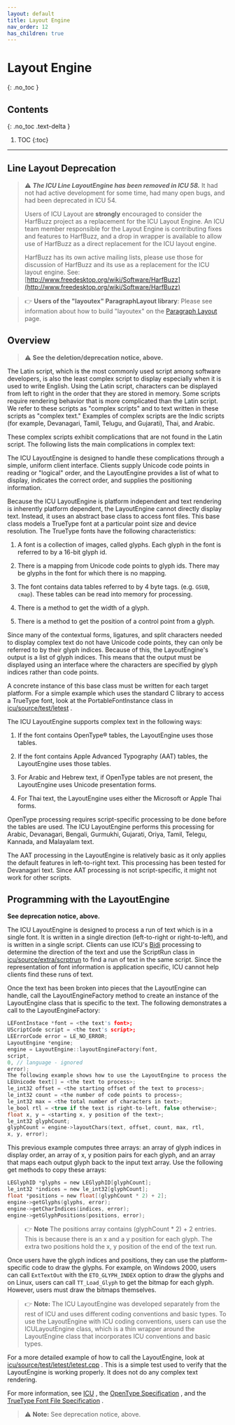 ```yaml
---
layout: default
title: Layout Engine
nav_order: 12
has_children: true
---
```

<!--
© 2020 and later: Unicode, Inc. and others.
License & terms of use: http://www.unicode.org/copyright.html
-->

# Layout Engine
{: .no_toc }

## Contents
{: .no_toc .text-delta }

1. TOC
{:toc}

---

## Line Layout Deprecation

> :warning: ***The ICU Line LayoutEngine has been removed in ICU 58.***
> It had not had active development for some time, had many open bugs,
> and had been deprecated in ICU 54.
>
> Users of ICU Layout are **strongly** encouraged to consider the HarfBuzz project
> as a replacement for the ICU Layout Engine. An ICU team member responsible for
> the Layout Engine is contributing fixes and features to HarfBuzz, and a drop in
> wrapper is available to allow use of HarfBuzz as a direct replacement for the
> ICU layout engine.
>
> HarfBuzz has its own active mailing lists, please use those for discussion of
> HarfBuzz and its use as a replacement for the ICU layout engine.
> See: [http://www.freedesktop.org/wiki/Software/HarfBuzz](http://www.freedesktop.org/wiki/Software/HarfBuzz)


> :point_right: **Users of the "layoutex" ParagraphLayout library**: Please see information
about how to build "layoutex" on the [Paragraph Layout](paragraph.md) page.


## Overview

> :warning: **See the deletion/deprecation notice, above.**

The Latin script, which is the most commonly used script among software
developers, is also the least complex script to display especially when it is
used to write English. Using the Latin script, characters can be displayed from
left to right in the order that they are stored in memory. Some scripts require
rendering behavior that is more complicated than the Latin script. We refer to
these scripts as "complex scripts" and to text written in these scripts as
"complex text." Examples of complex scripts are the Indic scripts (for example,
Devanagari, Tamil, Telugu, and Gujarati), Thai, and Arabic.

These complex scripts exhibit complications that are not found in the Latin
script. The following lists the main complications in complex text:

The ICU LayoutEngine is designed to handle these complications through a simple,
uniform client interface. Clients supply Unicode code points in reading or
"logical" order, and the LayoutEngine provides a list of what to display,
indicates the correct order, and supplies the positioning information.

Because the ICU LayoutEngine is platform independent and text rendering is
inherently platform dependent, the LayoutEngine cannot directly display text.
Instead, it uses an abstract base class to access font files. This base class
models a TrueType font at a particular point size and device resolution. The
TrueType fonts have the following characteristics:

1.  A font is a collection of images, called glyphs. Each glyph in the font is
    referred to by a 16-bit glyph id.

2.  There is a mapping from Unicode code points to glyph ids. There may be
    glyphs in the font for which there is no mapping.

3.  The font contains data tables referred to by 4 byte tags. (e.g. `GSUB`,
    `cmap`). These tables can be read into memory for processing.

4.  There is a method to get the width of a glyph.

5.  There is a method to get the position of a control point from a glyph.

Since many of the contextual forms, ligatures, and split characters needed to
display complex text do not have Unicode code points, they can only be referred
to by their glyph indices. Because of this, the LayoutEngine's output is a list
of glyph indices. This means that the output must be displayed using an
interface where the characters are specified by glyph indices rather than code
points.

A concrete instance of this base class must be written for each target platform.
For a simple example which uses the standard C library to access a TrueType
font, look at the PortableFontInstance class in
[icu/source/test/letest](https://github.com/unicode-org/icu/tree/master/icu4c/source/test/letest)
.

The ICU LayoutEngine supports complex text in the following ways:

1.  If the font contains OpenType® tables, the LayoutEngine uses those tables.

2.  If the font contains Apple Advanced Typography (AAT) tables, the
    LayoutEngine uses those tables.

3.  For Arabic and Hebrew text, if OpenType tables are not present, the
    LayoutEngine uses Unicode presentation forms.

4.  For Thai text, the LayoutEngine uses either the Microsoft or Apple Thai
    forms.

OpenType processing requires script-specific processing to be done before the
tables are used. The ICU LayoutEngine performs this processing for Arabic,
Devanagari, Bengali, Gurmukhi, Gujarati, Oriya, Tamil, Telegu, Kannada, and
Malayalam text.

The AAT processing in the LayoutEngine is relatively basic as it only applies
the default features in left-to-right text. This processing has been tested for
Devanagari text. Since AAT processing is not script-specific, it might not work
for other scripts.

## Programming with the LayoutEngine

**See deprecation notice, above.**

The ICU LayoutEngine is designed to process a run of text which is in a single
font. It is written in a single direction (left-to-right or right-to-left), and
is written in a single script. Clients can use ICU's
[Bidi](../transforms/bidi.md) processing to determine the direction of the text
and use the ScriptRun class in
[icu/source/extra/scrptrun](https://github.com/unicode-org/icu/tree/master/icu4c/source/extra/scrptrun)
to find a run of text in the same script. Since the representation of font
information is application specific, ICU cannot help clients find these runs of
text.

Once the text has been broken into pieces that the LayoutEngine can handle, call
the LayoutEngineFactory method to create an instance of the LayoutEngine class
that is specific to the text. The following demonstrates a call to the
LayoutEngineFactory:

```c
LEFontInstace *font = <the text's font>;
UScriptCode script = <the text's script>;
LEErrorCode error = LE_NO_ERROR;
LayoutEngine *engine;
engine = LayoutEngine::layoutEngineFactory(font,
script,
0, // language - ignored
error);
The following example shows how to use the LayoutEngine to process the text:
LEUnicode text[] = <the text to process>;
le_int32 offset = <the starting offset of the text to process>;
le_int32 count = <the number of code points to process>;
le_int32 max = <the total number of characters in text>;
le_bool rtl = <true if the text is right-to-left, false otherwise>;
float x, y = <starting x, y position of the text>;
le_int32 glyphCount;
glyphCount = engine->layoutChars(text, offset, count, max, rtl,
x, y, error);
```

This previous example computes three arrays: an array of glyph indices in
display order, an array of x, y position pairs for each glyph, and an array that
maps each output glyph back to the input text array. Use the following get
methods to copy these arrays:

```c
LEGlyphID *glyphs = new LEGlyphID[glyphCount];
le_int32 *indices = new le_int32[glyphCount];
float *positions = new float[(glyphCount * 2) + 2];
engine->getGlyphs(glyphs, error);
engine->getCharIndices(indices, error);
engine->getGlyphPositions(positions, error);
```

> :point_right: **Note** The positions array contains (glyphCount * 2) + 2 entries. This is because
> there is an x and a y position for each glyph. The extra two positions hold the
> x, y position of the end of the text run.

Once users have the glyph indices and positions, they can use the
platform-specific code to draw the glyphs. For example, on Windows 2000, users
can call `ExtTextOut` with the `ETO_GLYPH_INDEX` option to draw the glyphs and on
Linux, users can call `TT_Load_Glyph` to get the bitmap for each glyph. However,
users must draw the bitmaps themselves.

> :point_right: **Note:** The ICU LayoutEngine was developed separately from the rest of ICU and uses
> different coding conventions and basic types. To use the LayoutEngine with ICU
> coding conventions, users can use the ICULayoutEngine class, which is a thin
> wrapper around the LayoutEngine class that incorporates ICU conventions and
> basic types.

For a more detailed example of how to call the LayoutEngine, look at
[icu/source/test/letest/letest.cpp](https://github.com/unicode-org/icu/tree/master/icu4c/source/test/letest/letest.cpp)
. This is a simple test used to verify that the LayoutEngine is working
properly. It does not do any complex text rendering.

For more information, see [ICU](http://icu-project.org/) , the [OpenType
Specification](http://www.microsoft.com/typography/tt/tt.htm) , and the
[TrueType Font File
Specification](http://developer.apple.com/fonts/TTRefMan/RM06/Chap6.html) .

> :warning: **Note:** See deprecation notice, above.

